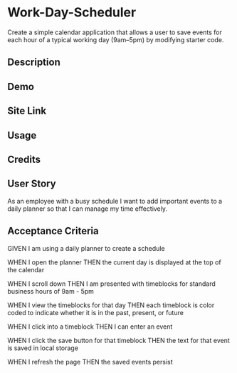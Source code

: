 # Work-Day-Scheduler
Create a simple calendar application that allows a user to save events for each hour of a typical working day (9am–5pm) by modifying starter code.

## Description



## Demo



## Site Link



## Usage



## Credits



## User Story

As an employee with a busy schedule I want to add important events to a daily planner so that I can manage my time effectively.

## Acceptance Criteria

GIVEN I am using a daily planner to create a schedule

WHEN I open the planner
THEN the current day is displayed at the top of the calendar

WHEN I scroll down
THEN I am presented with timeblocks for standard business hours of 9am - 5pm

WHEN I view the timeblocks for that day
THEN each timeblock is color coded to indicate whether it is in the past, present, or future

WHEN I click into a timeblock
THEN I can enter an event

WHEN I click the save button for that timeblock
THEN the text for that event is saved in local storage

WHEN I refresh the page
THEN the saved events persist

